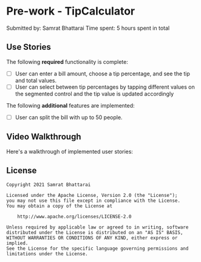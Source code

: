 # Pre-work - TipCalculator
Submitted by: Samrat Bhattarai
Time spent: 5 hours spent in total

## Use Stories
The following **required** functionality is complete:

* [ ] User can enter a bill amount, choose a tip percentage, and see the tip and total values.
* [ ] User can select between tip percentages by tapping different values on the segmented control and the tip value is updated accordingly

The following **additional** features are implemented:
* [ ] User can split the bill with up to 50 people.

## Video Walkthrough
Here's a walkthrough of implemented user stories:

## License

    Copyright 2021 Samrat Bhattarai

    Licensed under the Apache License, Version 2.0 (the "License");
    you may not use this file except in compliance with the License.
    You may obtain a copy of the License at

        http://www.apache.org/licenses/LICENSE-2.0

    Unless required by applicable law or agreed to in writing, software
    distributed under the License is distributed on an "AS IS" BASIS,
    WITHOUT WARRANTIES OR CONDITIONS OF ANY KIND, either express or implied.
    See the License for the specific language governing permissions and
    limitations under the License.
